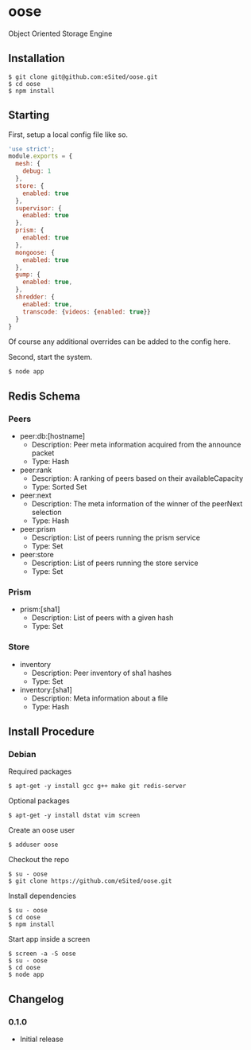 # oose

Object Oriented Storage Engine

## Installation

```
$ git clone git@github.com:eSited/oose.git
$ cd oose
$ npm install
```

## Starting

First, setup a local config file like so.

```js
'use strict';
module.exports = {
  mesh: {
    debug: 1
  },
  store: {
    enabled: true
  },
  supervisor: {
    enabled: true
  },
  prism: {
    enabled: true
  },
  mongoose: {
    enabled: true
  },
  gump: {
    enabled: true,
  },
  shredder: {
    enabled: true,
    transcode: {videos: {enabled: true}}
  }
}
```

Of course any additional overrides can be added to the config here.

Second, start the system.

```
$ node app
```

## Redis Schema

### Peers

* peer:db:[hostname]
  * Description: Peer meta information acquired from the announce packet
  * Type: Hash
* peer:rank
  * Description: A ranking of peers based on their availableCapacity
  * Type: Sorted Set
* peer:next
  * Description: The meta information of the winner of the peerNext selection
  * Type: Hash
* peer:prism
  * Description: List of peers running the prism service
  * Type: Set
* peer:store
  * Description: List of peers running the store service
  * Type: Set

### Prism

* prism:[sha1]
  * Description: List of peers with a given hash
  * Type: Set

### Store

* inventory
  * Description: Peer inventory of sha1 hashes
  * Type: Set
* inventory:[sha1]
  * Description: Meta information about a file
  * Type: Hash

## Install Procedure

### Debian

Required packages

```
$ apt-get -y install gcc g++ make git redis-server
```

Optional packages

```
$ apt-get -y install dstat vim screen
```

Create an oose user

```
$ adduser oose
```

Checkout the repo

```
$ su - oose
$ git clone https://github.com/eSited/oose.git
```

Install dependencies

```
$ su - oose
$ cd oose
$ npm install
```

Start app inside a screen

```
$ screen -a -S oose
$ su - oose
$ cd oose
$ node app
```

## Changelog

### 0.1.0
* Initial release